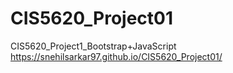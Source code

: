 # CIS5620_Project01
CIS5620_Project1_Bootstrap+JavaScript
https://snehilsarkar97.github.io/CIS5620_Project01/
